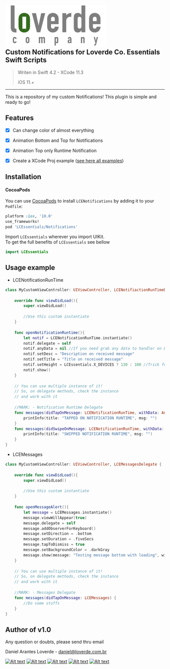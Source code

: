 
![](loverde_company_logo_full.png)  
Custom Notifications for Loverde Co. Essentials Swift Scripts
----
> Writen in Swift 4.2 - XCode 11.3
> 
> iOS 11.+
> 
----

This is a repository of my custom Notifications! This plugin is simple and ready to go!

## Features
- [x] Can change color of almost everything
- [x] Animation Bottom and Top for Notifications
- [x] Animation Top only Runtime Notification
- [x] Create a XCode Proj example ([see here all examples](https://github.com/loverde-co/LCEssentials))


Installation
----
#### CocoaPods
You can use [CocoaPods](http://cocoapods.org/) to install `LCENotifications` by adding it to your `Podfile`:

```ruby
platform :ios, '10.0'
use_frameworks!
pod 'LCEssentials/Notifications'
```

Import `LCEssentials` wherever you import UIKit.  
To get the full benefits of `LCEssentials` see bellow  

``` swift
import LCEssentials
```

## Usage example


* LCENotificationRunTime  

```swift
class MyCustomViewController: UIViewController, LCENotifiactionRunTimeDelegate {
	
    override func viewDidLoad(){
        super.viewDidLoad()
		
    	//Use this custom instantiate
    }
	
    func openNotificationRuntime(){
        let notif = LCENotificationRunTime.instantiate()
        notif.delegate = self
        notif.anyData = nil //If you need grab any data to handler on Delegate
        notif.setDesc = "Description on received message"
        notif.setTitle = "Title on received message"
        notif.setHeight = LCEssentials.X_DEVICES ? 130 : 100 //Trick for X Devices height from bottom
        notif.show()
    }
	
    // You can use multiple instance of it!
    // So, on delegate methods, check the instance
    // and work with it
	
    //MARK: - Notification Runtime Delegate
    func messages(didTapOnMessage: LCENotificationRunTime, withData: Any?) {
        printInfo(title: "TAPPED ON NOTIFICATION RUNTIME", msg: "")
    }
    func messages(didSwipeOnMessage: LCENotificationRunTime, withData: Any?) {
        printInfo(title: "SWIPPED NOTIFICATION RUNTIME", msg: "")
    }
}
```


* LCEMessages  

```swift
class MyCustomViewController: UIViewController, LCEMessagesDelegate {
	
    override func viewDidLoad(){
        super.viewDidLoad()
		
    	//Use this custom instantiate
    }
	
    func openMessageAlert(){
        let message = LCEMessages.instantiate()
        message.viewWillAppear(true)
        message.delegate = self
        message.addObserverForKeyboard()
        message.setDirection = .bottom
        message.setDuration = .fiveSecs
        message.tapToDismiss = true
        message.setBackgroundColor = .darkGray
        message.show(message: "Testing message bottom with loading", withImage: nil, showLoading: true)
    }
	
    // You can use multiple instance of it!
    // So, on delegate methods, check the instance
    // and work with it
	
    //MARK: - Messages Delegate
    func messages(didTapOnMessage: LCEMessages) {
        //Do some stuffs
    }
}
```

Author of v1.0
----

Any question or doubts, please send thru email

Daniel Arantes Loverde - <daniel@loverde.com.br>

[![Alt text](https://loverde.com.br/_signature/loverde_github_mail.gif "My Resume")](https://github.com/loverde-co/resume/)
[![Alt text](https://loverde.com.br/_signature/loverde_bitbucket_mail.gif "Loverde Co. Bitbucket")](https://bitbucket.org/loverde_co)
[![Alt text](https://loverde.com.br/_signature/loverde_github_mail.gif "Loverde Co. Github")](https://github.com/loverde-co)
[![Alt text](https://loverde.com.br/_signature/loverde_twitter_mail.gif "Personal Twitter")](http://twitter.com/jack_loverde)
[![Alt text](https://loverde.com.br/_signature/loverde_instagram_mail.gif "Personal Instagram")](https://instagram.com/loverde)
